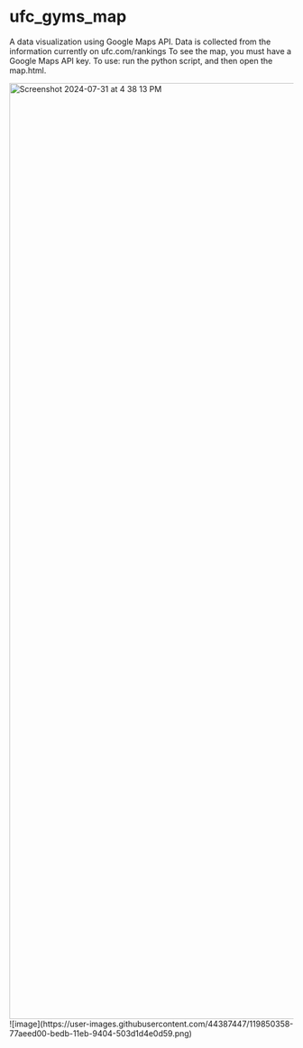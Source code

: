# ufc_gyms_map
A data visualization using Google Maps API. Data is collected from the information currently on ufc.com/rankings
To see the map, you must have a Google Maps API key.
To use: run the python script, and then open the map.html.

<img width="1659" alt="Screenshot 2024-07-31 at 4 38 13 PM" src="https://github.com/user-attachments/assets/e7c75254-0f8f-4c26-89a5-8a178ffc839c">
![image](https://user-images.githubusercontent.com/44387447/119850358-77aeed00-bedb-11eb-9404-503d1d4e0d59.png)

